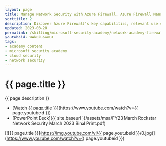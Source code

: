 ```yaml
---
layout: page
title: Manage Network Security with Azure Firewall, Azure Firewall Manager, and Azure Firewall Premium
sorttitle: 2
description: Discover Azure Firewall's key capabilities, relevant use cases and features that centrally protect your workloads in Azure. Learn how to ease management and configuration overhead with a cloud-native firewall all paired with an extensive demo. Lastly, dive deep into Azure Firewall Premium's core features of intrusion detection and prevention (IDPS), TLS inspection, and how to use Azure Firewall Workbook for network traffic insights.
updated: 2023-03-28
permalink: /skilling/microsoft-security-academy/network-academy-firewall-manager
youtubeid: WAkOkuaonBI
tags: 
- academy content
- microsoft security academy
- cloud security
- network security
---
```


# {{ page.title }}

{{ page.description }}

* [Watch {{ page.title }}](https://www.youtube.com/watch?v={{ page.youtubeid }})
* [PowerPoint Deck]({{ site.baseurl }}/assets/msa/FY23 March Rockstar Network Security March 2023 Binal Print.pdf)

[![{{ page.title }}](https://img.youtube.com/vi/{{ page.youtubeid }}/0.jpg)](https://www.youtube.com/watch?v={{ page.youtubeid }})